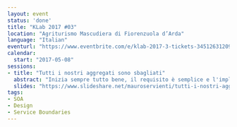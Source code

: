 ```yaml
---
layout: event
status: 'done'
title: "KLab 2017 #03"
location: "Agriturismo Mascudiera di Fiorenzuola d’Arda"
language: "Italian"
eventurl: "https://www.eventbrite.com/e/klab-2017-3-tickets-34512631209"
calendar:
  start: "2017-05-08"
sessions:
- title: "Tutti i nostri aggregati sono sbagliati"
  abstract: "Inizia sempre tutto bene, il requisito è semplice e l'implementazione procede senza intoppi. Poi i requisiti aumentano e ci ritroviamo con una strana sensazione allo stomaco e con la necessità di introdurre alchimie tecnologiche che non ci piacciono, ma non sappiamo perché. Prenderemo una funzionalità tanto semplice, quanto usata, come il carrello di un e-commerce e proveremo a capire se è veramente così semplice. Guarderemo il problema tecnico che vogliamo risolvere e poi sposteremo l'attenzione sui requisiti di business. Requisiti che una volta compresi a fondo ci porteranno a capire quali sono le vere responsabilità del dominio."
  slides: "https://www.slideshare.net/mauroservienti/tutti-i-nostri-aggregati-sono-sbagliati"
tags:
- SOA
- Design
- Service Boundaries
---
```

